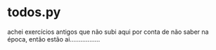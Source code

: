 # todos.py
achei exercícios antigos que não subi aqui por conta de não saber na época, então estão ai.................
